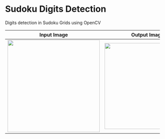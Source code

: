 # Sudoku Digits Detection 
Digits detection in Sudoku Grids using OpenCV

| Input Image | Output Image |
| ----------- | ------------ |
| <img src="https://raw.githubusercontent.com/xploiter-projects/Sudoku-Digits-Detection-OpenCV/master/Results/input.jpg" width=300>|<img src="https://raw.githubusercontent.com/xploiter-projects/Sudoku-Digits-Detection-OpenCV/master/Results/result.png" width=280> 
